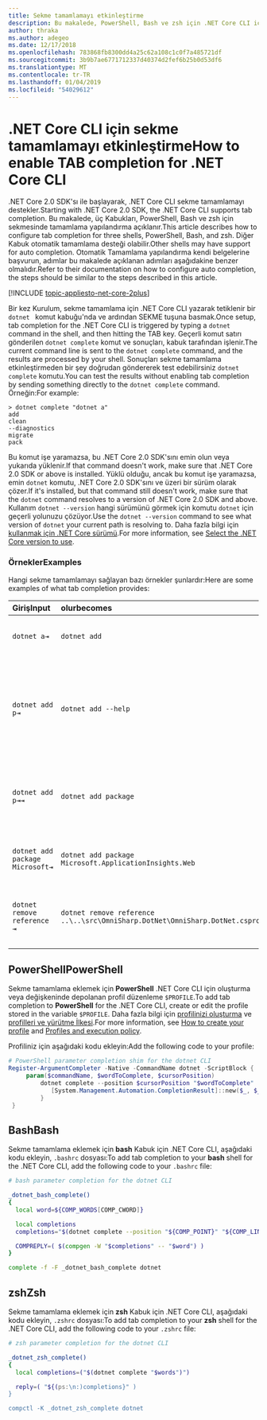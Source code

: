 ```yaml
---
title: Sekme tamamlamayı etkinleştirme
description: Bu makalede, PowerShell, Bash ve zsh için .NET Core CLI için sekme tamamlamayı etkinleştirme öğretir.
author: thraka
ms.author: adegeo
ms.date: 12/17/2018
ms.openlocfilehash: 783868fb8300dd4a25c62a108c1c0f7a485721df
ms.sourcegitcommit: 3b9b7ae6771712337d40374d2fef6b25b0d53df6
ms.translationtype: MT
ms.contentlocale: tr-TR
ms.lasthandoff: 01/04/2019
ms.locfileid: "54029612"
---
```

# <a name="how-to-enable-tab-completion-for-net-core-cli"></a><span data-ttu-id="44599-103">.NET Core CLI için sekme tamamlamayı etkinleştirme</span><span class="sxs-lookup"><span data-stu-id="44599-103">How to enable TAB completion for .NET Core CLI</span></span>

<span data-ttu-id="44599-104">.NET Core 2.0 SDK'sı ile başlayarak, .NET Core CLI sekme tamamlamayı destekler.</span><span class="sxs-lookup"><span data-stu-id="44599-104">Starting with .NET Core 2.0 SDK, the .NET Core CLI supports tab completion.</span></span> <span data-ttu-id="44599-105">Bu makalede, üç Kabukları, PowerShell, Bash ve zsh için sekmesinde tamamlama yapılandırma açıklanır.</span><span class="sxs-lookup"><span data-stu-id="44599-105">This article describes how to configure tab completion for three shells, PowerShell, Bash, and zsh.</span></span> <span data-ttu-id="44599-106">Diğer Kabuk otomatik tamamlama desteği olabilir.</span><span class="sxs-lookup"><span data-stu-id="44599-106">Other shells may have support for auto completion.</span></span> <span data-ttu-id="44599-107">Otomatik Tamamlama yapılandırma kendi belgelerine başvurun, adımlar bu makalede açıklanan adımları aşağıdakine benzer olmalıdır.</span><span class="sxs-lookup"><span data-stu-id="44599-107">Refer to their documentation on how to configure auto completion, the steps should be similar to the steps described in this article.</span></span>

[!INCLUDE [topic-appliesto-net-core-2plus](~/includes/topic-appliesto-net-core-2plus.md)]

<span data-ttu-id="44599-108">Bir kez Kurulum, sekme tamamlama için .NET Core CLI yazarak tetiklenir bir `dotnet ` komut kabuğu'nda ve ardından SEKME tuşuna basmak.</span><span class="sxs-lookup"><span data-stu-id="44599-108">Once setup, tab completion for the .NET Core CLI is triggered by typing a `dotnet ` command in the shell, and then hitting the TAB key.</span></span> <span data-ttu-id="44599-109">Geçerli komut satırı gönderilen `dotnet complete` komut ve sonuçları, kabuk tarafından işlenir.</span><span class="sxs-lookup"><span data-stu-id="44599-109">The current command line is sent to the `dotnet complete` command, and the results are processed by your shell.</span></span> <span data-ttu-id="44599-110">Sonuçları sekme tamamlama etkinleştirmeden bir şey doğrudan göndererek test edebilirsiniz `dotnet complete` komutu.</span><span class="sxs-lookup"><span data-stu-id="44599-110">You can test the results without enabling tab completion by sending something directly to the `dotnet complete` command.</span></span> <span data-ttu-id="44599-111">Örneğin:</span><span class="sxs-lookup"><span data-stu-id="44599-111">For example:</span></span>

```
> dotnet complete "dotnet a"
add
clean
--diagnostics
migrate
pack
```

<span data-ttu-id="44599-112">Bu komut işe yaramazsa, bu .NET Core 2.0 SDK'sını emin olun veya yukarıda yüklenir.</span><span class="sxs-lookup"><span data-stu-id="44599-112">If that command doesn't work, make sure that .NET Core 2.0 SDK or above is installed.</span></span> <span data-ttu-id="44599-113">Yüklü olduğu, ancak bu komut işe yaramazsa, emin `dotnet` komutu, .NET Core 2.0 SDK'sını ve üzeri bir sürüm olarak çözer.</span><span class="sxs-lookup"><span data-stu-id="44599-113">If it's installed, but that command still doesn't work, make sure that the `dotnet` command resolves to a version of .NET Core 2.0 SDK and above.</span></span> <span data-ttu-id="44599-114">Kullanım `dotnet --version` hangi sürümünü görmek için komutu `dotnet` için geçerli yolunuzu çözüyor.</span><span class="sxs-lookup"><span data-stu-id="44599-114">Use the `dotnet --version` command to see what version of `dotnet` your current path is resolving to.</span></span> <span data-ttu-id="44599-115">Daha fazla bilgi için [kullanmak için .NET Core sürümü](../versions/selection.md).</span><span class="sxs-lookup"><span data-stu-id="44599-115">For more information, see [Select the .NET Core version to use](../versions/selection.md).</span></span>

### <a name="examples"></a><span data-ttu-id="44599-116">Örnekler</span><span class="sxs-lookup"><span data-stu-id="44599-116">Examples</span></span>

<span data-ttu-id="44599-117">Hangi sekme tamamlamayı sağlayan bazı örnekler şunlardır:</span><span class="sxs-lookup"><span data-stu-id="44599-117">Here are some examples of what tab completion provides:</span></span>

<span data-ttu-id="44599-118">Giriş</span><span class="sxs-lookup"><span data-stu-id="44599-118">Input</span></span>                                | <span data-ttu-id="44599-119">olur</span><span class="sxs-lookup"><span data-stu-id="44599-119">becomes</span></span>                                                                     | <span data-ttu-id="44599-120">nedeni</span><span class="sxs-lookup"><span data-stu-id="44599-120">because</span></span>
:------------------------------------|:----------------------------------------------------------------------------|:--------------------------------
`dotnet a⇥`                          | `dotnet add`                                                                 | <span data-ttu-id="44599-121">`add` ilk alt alfabetik olur.</span><span class="sxs-lookup"><span data-stu-id="44599-121">`add` is the first subcommand, alphabetically.</span></span>
`dotnet add p⇥`                      | `dotnet add --help`                                                          | <span data-ttu-id="44599-122">Sekme tamamlama eşleşen alt dizeler ve `--help` alfabetik olarak ilk gelir.</span><span class="sxs-lookup"><span data-stu-id="44599-122">Tab completion matches substrings and `--help` comes first alphabetically.</span></span>
`dotnet add p⇥⇥`                    | `dotnet add package`                                                          | <span data-ttu-id="44599-123">İkinci kez Tab tuşuna basarak sonraki öneri sunar.</span><span class="sxs-lookup"><span data-stu-id="44599-123">Pressing tab a second time brings up the next suggestion.</span></span>      
`dotnet add package Microsoft⇥`      | `dotnet add package Microsoft.ApplicationInsights.Web`                      | <span data-ttu-id="44599-124">Sonuçlar alfabetik olarak döndürülür.</span><span class="sxs-lookup"><span data-stu-id="44599-124">Results are returned alphabetically.</span></span>
`dotnet remove reference ⇥`          | `dotnet remove reference ..\..\src\OmniSharp.DotNet\OmniSharp.DotNet.csproj` | <span data-ttu-id="44599-125">Sekme tamamlama, proje dosyası kullanan içindir.</span><span class="sxs-lookup"><span data-stu-id="44599-125">Tab completion is project file aware.</span></span>

## <a name="powershell"></a><span data-ttu-id="44599-126">PowerShell</span><span class="sxs-lookup"><span data-stu-id="44599-126">PowerShell</span></span>

<span data-ttu-id="44599-127">Sekme tamamlama eklemek için **PowerShell** .NET Core CLI için oluşturma veya değişkeninde depolanan profil düzenleme `$PROFILE`.</span><span class="sxs-lookup"><span data-stu-id="44599-127">To add tab completion to **PowerShell** for the .NET Core CLI, create or edit the profile stored in the variable `$PROFILE`.</span></span> <span data-ttu-id="44599-128">Daha fazla bilgi için [profilinizi oluşturma](/powershell/module/microsoft.powershell.core/about/about_profiles?view=powershell-6#how-to-create-a-profile) ve [profilleri ve yürütme İlkesi](/powershell/module/microsoft.powershell.core/about/about_profiles?view=powershell-6#profiles-and-execution-policy).</span><span class="sxs-lookup"><span data-stu-id="44599-128">For more information, see [How to create your profile](/powershell/module/microsoft.powershell.core/about/about_profiles?view=powershell-6#how-to-create-a-profile) and [Profiles and execution policy](/powershell/module/microsoft.powershell.core/about/about_profiles?view=powershell-6#profiles-and-execution-policy).</span></span> 

<span data-ttu-id="44599-129">Profiliniz için aşağıdaki kodu ekleyin:</span><span class="sxs-lookup"><span data-stu-id="44599-129">Add the following code to your profile:</span></span>

```powershell
# PowerShell parameter completion shim for the dotnet CLI 
Register-ArgumentCompleter -Native -CommandName dotnet -ScriptBlock {
     param($commandName, $wordToComplete, $cursorPosition)
         dotnet complete --position $cursorPosition "$wordToComplete" | ForEach-Object {
            [System.Management.Automation.CompletionResult]::new($_, $_, 'ParameterValue', $_)
         }
 }
```

## <a name="bash"></a><span data-ttu-id="44599-130">Bash</span><span class="sxs-lookup"><span data-stu-id="44599-130">Bash</span></span>

<span data-ttu-id="44599-131">Sekme tamamlama eklemek için **bash** Kabuk için .NET Core CLI, aşağıdaki kodu ekleyin, `.bashrc` dosyası:</span><span class="sxs-lookup"><span data-stu-id="44599-131">To add tab completion to your **bash** shell for the .NET Core CLI, add the following code to your `.bashrc` file:</span></span>

```bash
# bash parameter completion for the dotnet CLI

_dotnet_bash_complete()
{
  local word=${COMP_WORDS[COMP_CWORD]}

  local completions
  completions="$(dotnet complete --position "${COMP_POINT}" "${COMP_LINE}")"

  COMPREPLY=( $(compgen -W "$completions" -- "$word") )
}

complete -f -F _dotnet_bash_complete dotnet
```

## <a name="zsh"></a><span data-ttu-id="44599-132">zsh</span><span class="sxs-lookup"><span data-stu-id="44599-132">Zsh</span></span>

<span data-ttu-id="44599-133">Sekme tamamlama eklemek için **zsh** Kabuk için .NET Core CLI, aşağıdaki kodu ekleyin, `.zshrc` dosyası:</span><span class="sxs-lookup"><span data-stu-id="44599-133">To add tab completion to your **zsh** shell for the .NET Core CLI, add the following code to your `.zshrc` file:</span></span>

```zsh
# zsh parameter completion for the dotnet CLI

_dotnet_zsh_complete() 
{
  local completions=("$(dotnet complete "$words")")

  reply=( "${(ps:\n:)completions}" )
}

compctl -K _dotnet_zsh_complete dotnet
```
